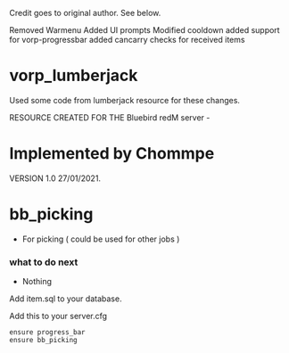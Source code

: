 Credit goes to original author.  See below.

Removed Warmenu
Added UI prompts
Modified cooldown
added support for vorp-progressbar
added cancarry checks for received items

# vorp_lumberjack
Used some code from lumberjack resource for these changes.

RESOURCE CREATED FOR THE Bluebird redM server -
# Implemented by Chommpe


VERSION 1.0 27/01/2021.


# bb_picking

- For picking ( could be used for other jobs )

### what to do next
- Nothing
 
Add item.sql to your database.

Add this to your server.cfg
```
ensure progress_bar
ensure bb_picking
```
 
